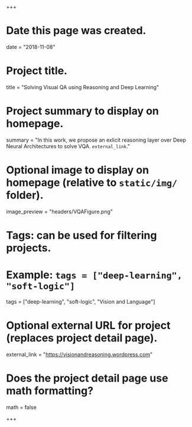 +++
# Date this page was created.
date = "2018-11-08"

# Project title.
title = "Solving Visual QA using Reasoning and Deep Learning"

# Project summary to display on homepage.
summary = "In this work, we propose an exlicit reasoning layer over Deep Neural Architectures to solve VQA. `external_link`."

# Optional image to display on homepage (relative to `static/img/` folder).
image_preview = "headers/VQAFigure.png"

# Tags: can be used for filtering projects.
# Example: `tags = ["deep-learning", "soft-logic"]`
tags = ["deep-learning", "soft-logic", "Vision and Language"]

# Optional external URL for project (replaces project detail page).
external_link = "https://visionandreasoning.wordpress.com"

# Does the project detail page use math formatting?
math = false

+++

